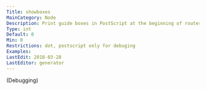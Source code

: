 ```yaml
---
Title: showboxes
MainCategory: Node
Description: Print guide boxes in PostScript at the beginning of routesplines if 1, or at the end if 2.
Type: int
Default: 0
Min: 0
Restrictions: dot, postscript only for debuging
Examples: 
LastEdit: 2018-03-28
LastEditor: generator
---
```


(Debugging)
